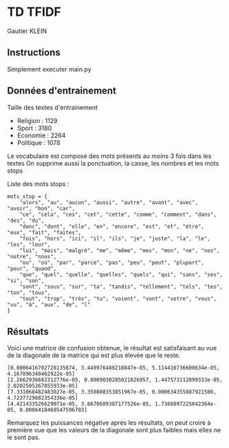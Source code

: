 # TD TFIDF

Gautier KLEIN

## Instructions

Simplement executer main.py

## Données d'entrainement

Taille des textes d'entrainement

- Religion : 1129
- Sport : 3180
- Economie : 2264
- Politique : 1078

Le vocabulaire est composé des mots présents au moins 3 fois dans les textes
On supprime aussi la ponctuation, la casse, les nombres et les mots stops

Liste des mots stops :

``` {python}
mots_stop = {
    "alors", "au", "aucun", "aussi", "autre", "avant", "avec", "avoir", "bon", "car", 
    "ce", "cela", "ces", "cet", "cette", "comme", "comment", "dans", "des", "du", 
    "donc", "dont", "elle", "en", "encore", "est", "et", "être", "eux", "fait", "faites", 
    "fois", "hors", "ici", "il", "ils", "je", "juste", "la", "le", "les", "leur", 
    "lui", "mais", "malgré", "me", "même", "mes", "mon", "ne", "nos", "notre", "nous", 
    "ou", "où", "par", "parce", "pas", "peu", "peut", "plupart", "pour", "quand", 
    "que", "quel", "quelle", "quelles", "quels", "qui", "sans", "ses", "si", "son", 
    "sont", "sous", "sur", "ta", "tandis", "tellement", "tels", "tes", "ton", "tous", 
    "tout", "trop", "très", "tu", "voient", "vont", "votre", "vous", "vu", "à", "aux", "de", "l"
}
```

## Résultats

Voici une matrice de confusion obtenue, le résultat est satisfaisant au vue de la diagonale de la matrice qui est plus élevée que le reste.

``` {python}
[0.0006416702728135874, 3.449976488218847e-05, 5.114410736600634e-05, 4.167896340462922e-05]
[2.2662936682312776e-05, 0.0009030285021826957, 1.447573112099333e-05, 2.0202505267855933e-05]
[7.331068482483027e-05, 3.350808353851967e-05, 0.000634355887921586, 4.7237729682354336e-05]
[4.421433526629071e-05, 3.6670609387177526e-05, 1.7366097225042364e-05, 0.0006418469547596783]
```

Remarquez les puissances négative après les résultats, on peut croire à première vue que les valeurs de la diagonale sont plus faibles mais elles ne le sont pas.
